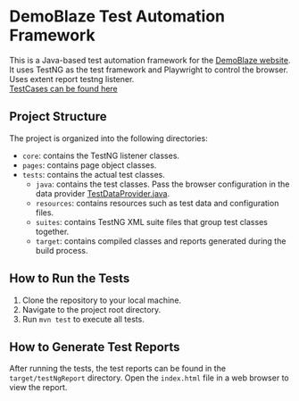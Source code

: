 # DemoBlaze Test Automation Framework

This is a Java-based test automation framework for the [DemoBlaze website](https://www.demoblaze.com/index.html). It uses TestNG as the test framework and Playwright to control the browser.
<br>
Uses extent report testng listener.
<br>
[TestCases can be found here](TestCases.md)

## Project Structure
The project is organized into the following directories:

* `core`: contains the TestNG listener classes.
* `pages`: contains page object classes.
* `tests`: contains the actual test classes.
  * `java`: contains the test classes. Pass the browser configuration in the data provider [TestDataProvider.java](tests%2Fsrc%2Ftest%2Fjava%2Fcom%2Fdemoblaze%2Fui%2FTestDataProvider.java).
  * `resources`: contains resources such as test data and configuration files.
  * `suites`: contains TestNG XML suite files that group test classes together.
  * `target`: contains compiled classes and reports generated during the build process.

## How to Run the Tests
1. Clone the repository to your local machine. 
2. Navigate to the project root directory. 
3. Run `mvn test` to execute all tests.

## How to Generate Test Reports
After running the tests, the test reports can be found in the `target/testNgReport` directory. Open the `index.html` file in a web browser to view the report.